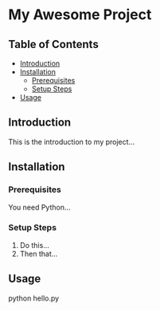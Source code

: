 # My Awesome Project

## Table of Contents

-   [Introduction](#introduction)
-   [Installation](#installation)
    -   [Prerequisites](#prerequisites)
    -   [Setup Steps](#setup-steps)
-   [Usage](#usage)

  
## Introduction

This is the introduction to my project...

## Installation

### Prerequisites

You need Python...

### Setup Steps

1.  Do this...
2.  Then that...

## Usage
python hello.py


